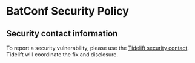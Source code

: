 # BatConf Security Policy

## Security contact information
To report a security vulnerability, please use the
[Tidelift security contact](https://tidelift.com/security).
Tidelift will coordinate the fix and disclosure.
